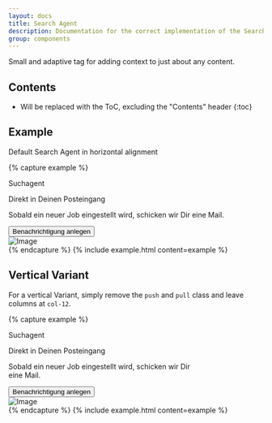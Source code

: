 ```yaml
---
layout: docs
title: Search Agent
description: Documentation for the correct implementation of the Search Agent.
group: components
---
```


Small and adaptive tag for adding context to just about any content.

## Contents

* Will be replaced with the ToC, excluding the "Contents" header
{:toc}

## Example

Default Search Agent in horizontal alignment

{% capture example %}
<div class="card">
  <div class="card-block search-agent">
    <div class="row">
      <div class="col-12 col-sm-6 push-sm-6">
        <div class="search-agent-body">
          <p class="search-agent-byline">Suchagent</p>
          <p class="search-agent-title">Direkt in Deinen Posteingang</p>
          <p class="search-agent-text">Sobald ein neuer Job eingestellt wird, schicken wir Dir eine Mail.</p>
          <button type="button" class="btn btn-primary">Benachrichtigung anlegen</button>
        </div>
      </div>
      <div class="col-12 col-sm-6 pull-sm-6">
        <div class="search-agent-visual">
          <img class="search-agent-image" data-src="holder.js/360x412?auto=yes&bg=777&fg=555&text=Image" alt="Image">
        </div>
      </div>
    </div>
  </div>
</div>
{% endcapture %}
{% include example.html content=example %}

## Vertical Variant

For a vertical Variant, simply remove the `push` and `pull` class and leave columns at `col-12`.

{% capture example %}
<div class="card" style="width: 24rem">
  <div class="card-block search-agent">
    <div class="row">
      <div class="col-12">
        <div class="search-agent-body">
          <p class="search-agent-byline">Suchagent</p>
          <p class="search-agent-title">Direkt in Deinen Posteingang</p>
          <p class="search-agent-text">Sobald ein neuer Job eingestellt wird, schicken wir Dir eine Mail.</p>
          <button type="button" class="btn btn-primary">Benachrichtigung anlegen</button>
        </div>
      </div>
      <div class="col-12">
        <div class="search-agent-visual">
          <img class="search-agent-image" data-src="holder.js/360x412?auto=yes&bg=777&fg=555&text=Image" alt="Image">
        </div>
      </div>
    </div>
  </div>
</div>
{% endcapture %}
{% include example.html content=example %}
